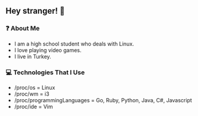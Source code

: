 <h2>Hey stranger! 👋</h2>

<h3>❓ About Me</h3>

* I am a high school student who deals with Linux.
* I love playing video games.
* I live in Turkey.

<h3>💻 Technologies That I Use</h3>

* /proc/os = Linux
* /proc/wm = i3
* /proc/programmingLanguages = Go, Ruby, Python, Java, C#, Javascript
* /proc/ide = Vim
